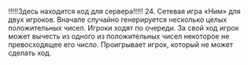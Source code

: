 !!!!!Здесь находится код для сервера!!!!!
24. Сетевая игра «Ним» для двух игроков. Вначале случайно
генерируется несколько целых положительных чисел. Игроки
ходят по очереди. За свой ход игрок может вычесть из одного из
положительных чисел некоторое не превосходящее его число.
Проигрывает игрок, который не может сделать ход.
